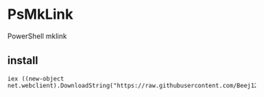 # PsMkLink
PowerShell mklink

## install
```
iex ((new-object net.webclient).DownloadString("https://raw.githubusercontent.com/Beej126/PsMkLink/master/install.ps1"))
```
